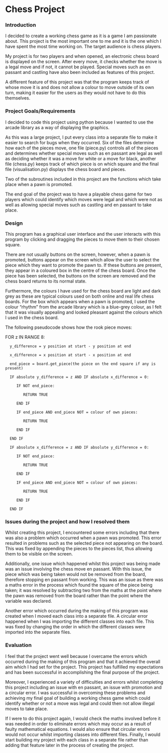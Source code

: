 # Chess Project

### Introduction
I decided to create a working chess game as it is a game I am passionate about. This project is the most important one to me and it is the one which I have spent the most time working on. The target audience is chess players.

My project is for two players and when opened, an electronic chess board is displayed on the screen. After every move, it checks whether the move is a legal move and if not, it cannot be played. Special moves such as en passant and castling have also been included as features of this project. 

A different feature of this project was that the program keeps track of whose move it is and does not allow a colour to move outside of its own turn, making it easier for the users as they would not have to do this themselves.

### Project Goals/Requirements
I decided to code this project using python because I wanted to use the arcade library as a way of displaying the graphics. 

As this was a large project, I put every class into a separate file to make it easier to search for bugs when they occurred. Six of the files determine how each of the pieces move, one file (piece.py) controls all of the pieces and determines whether special moves such as en passant are legal as well as deciding whether it was a move for white or a move for black, another file (chess.py) keeps track of which piece is on which square and the final file (visualisation.py) displays the chess board and pieces. 

Two of the subroutines included in this project are the functions which take place when a pawn is promoted.

The end goal of the project was to have a playable chess game for two players which could identify which moves were legal and which were not as well as allowing special moves such as castling and en passant to take place.

### Design
This program has a graphical user interface and the user interacts with this program by clicking and dragging the pieces to move them to their chosen square.

There are not usually buttons on the screen, however, when a pawn is promoted, buttons appear on the screen which allow the user to select the piece which they want to promote the pawn to. If these buttons are present, they appear in a coloured box in the centre of the chess board. Once the piece has been selected, the buttons on the screen are removed and the chess board returns to its normal state.

Furthermore, the colours I have used for the chess board are light and dark grey as these are typical colours used on both online and real life chess boards. For the box which appears when a pawn is promoted, I used the colour “rhythm” from the arcade library which is a blue-grey colour, as I felt that it was visually appealing and looked pleasant against the colours which I used in the chess board.

The following pseudocode shows how the rook piece moves:

   FOR z IN RANGE 8:

      y_difference = y position at start - y position at end
   
      x_difference = x position at start - x position at end
   
      end_piece = board.get_piece(the piece on the end square if any is present)

      IF absolute y_difference = z AND IF absolute x_difference = 0:
   
         IF NOT end_piece:
      
            RETURN TRUE
         
         END IF

         IF end_piece AND end_piece NOT = colour of own pieces:
      
            RETURN TRUE
         
         END IF
      
      END IF

      IF absolute x_difference = z AND IF absolute y_difference = 0:
   
         IF NOT end_piece:
      
            RETURN TRUE
         
         END IF

         IF end_piece AND end_piece NOT = colour of own pieces:
      
            RETURN TRUE
         
         END IF
      
      END IF
   
###  Issues during the project and how I resolved them
Whilst creating this project, I encountered some errors including that there was also a problem which occurred when a pawn was promoted. This error resulted in problems such as the selected piece not appearing on the board. This was fixed by appending the pieces to the pieces list, thus allowing them to be visible on the screen.

Additionally, one issue which happened whilst this project was being made was an issue involving the chess move en passant. With this issue, the piece which was being taken would not be removed from the board, therefore stopping en passant from working. This was an issue as there was a maths error in the process which found the square of the piece being taken; it was resolved by subtracting two from the maths at the point where the pawn was removed from the board rather than the point where the variable was declared. 

Another error which occurred during the making of this program was created when I moved each class into a separate file. A circular error happened when I was importing the different classes into each file. This was fixed by changing the order in which the different classes were imported into the separate files.  

### Evaluation
I feel that the project went well because I overcame the errors which occurred during the making of this program and that it achieved the overall aim which I had set for the project. This project has fulfilled my expectations and has been successful in accomplishing the final purpose of the project. 

Moreover, I experienced a variety of difficulties and errors whilst completing this project including an issue with en passant, an issue with promotion and a circular error. I was successful in overcoming these problems and achieving my final goal of building a working chess game which could identify whether or not a move was legal and could then not allow illegal moves to take place.

If I were to do this project again, I would check the maths involved before it was needed in order to eliminate errors which may occur as a result of faulty mathematical equations. I would also ensure that circular errors would not occur whilst importing classes into different files. Finally, I would start building my project with each class in a separate file rather than adding that feature later in the process of creating the project.


